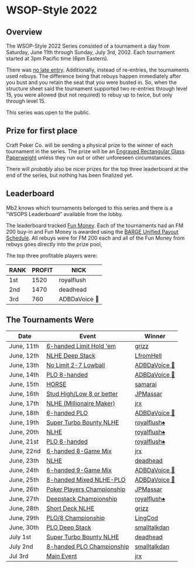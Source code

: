 # WSOP-Style 2022

## Overview

The WSOP-Style 2022 Series consisted of a tournament a day from
Saturday, June 11th through Sunday, July 3rd, 2002.  Each tournament started
at 3pm Pacific time (6pm Eastern).

There was [no late
entry](https://github.com/ctm/mb2-doc/issues/183). Additionally,
instead of re-entries, the tournaments used rebuys.  The difference
being that rebuys happen immediately after you bust and you retain the
seat that you were busted in.  So, when the structure sheet said the
tournament supported two re-entries through level 15, you were
allowed (but not required) to rebuy up to twice, but only through
level 15.

This series was open to the public.

## Prize for first place

Craft Poker Co. will be sending a physical prize to the winner of each
tournament in the series. The prize will be an [Engraved Rectangular
Glass
Paperweight](https://www.trophies2go.com/engraved-rettangolo-glass-paperweight.html)
unless they run out or other unforeseen circumstances.

There will _probably_ also be nicer prizes for the top three
leaderboard at the end of the series, but nothing has been finalized yet.

## Leaderboard

Mb2 knows which tournaments belonged to this series and there is a
"WSOPS Leaderboard" available from the lobby.

The leaderboard tracked [Fun Money](../fun_money.md).  Each of the tournaments
had an FM 200 buy-in and Fun Money is awarded using the [BARGE Unified Payout
Schedule](../barge/payouts.md). All rebuys were for FM 200 each and all of
the Fun Money from rebuys goes directly into the prize pool,

The top three profitable players were:

|RANK|PROFIT|NICK|
|----|------|----|
|1st|1520|royalflush|
|2nd|1470|deadhead|
|3rd|760|ADBDaVoice 🎤|

## The Tournaments Were

|Date|Event|Winner|
|--|--|-|
|June, 11th|[6-handed Limit Hold 'em](https://www.wsop.com/pdfs/structuresheets/structure_4943_20323.pdf)|[grizz](https://devctm.com/event/3404/player/9)|
|June, 12th|[NLHE Deep Stack](https://www.wsop.com/pdfs/structuresheets/structure_4943_20325.pdf)|[LfromHell](https://devctm.com/event/3405/player/2)|
|June, 13th|[No Limit 2-7 Lowball](https://www.wsop.com/pdfs/structuresheets/structure_4943_20329.pdf)|[ADBDaVoice 🎤](https://devctm.com/event/3406/player/504)|
|June, 14th|[PLO 8-handed](https://www.wsop.com/pdfs/structuresheets/structure_4943_20330.pdf)|[ADBDaVoice 🎤](https://devctm.com/event/3407/player/504)|
|June, 15th|[HORSE](https://www.wsop.com/pdfs/structuresheets/structure_4943_20332.pdf)|[samarai](https://devctm.com/event/3425/player/18)|
|June, 16th|[Stud High/Low 8 or better](https://www.wsop.com/pdfs/structuresheets/structure_4943_20336.pdf)|[JPMassar](https://devctm.com/event/3426/player/139)|
|June, 17th|[NLHE (Millionaire Maker)](https://www.wsop.com/pdfs/structuresheets/structure_4943_20337.pdf)|[jrx](https://devctm.com/event/3427/player/27)|
|June, 18th|[6-handed PLO](https://www.wsop.com/pdfs/structuresheets/structure_4943_20339.pdf)|[ADBDaVoice 🎤](https://devctm.com/event/3428/player/504)|
|June, 19th|[Super Turbo Bounty NLHE](https://www.wsop.com/pdfs/structuresheets/structure_4943_20341.pdf)|[royalflush♠️](https://devctm.com/event/3429/player/92)|
|June, 20th|[NLHE](https://www.wsop.com/pdfs/structuresheets/structure_4943_20343.pdf)|[royalflush♠️](https://devctm.com/event/3451/player/92)|
|June, 21st|[PLO 8-handed](https://www.wsop.com/pdfs/structuresheets/structure_4943_20345.pdf)|[royalflush♠️](https://devctm.com/event/3452/player/92)|
|June, 22nd|[6-handed 8-Game Mix](https://www.wsop.com/pdfs/structuresheets/structure_4943_20348.pdf)|[jrx](https://devctm.com/event/3453/player/27)|
|June, 23th|[NLHE](https://www.wsop.com/pdfs/structuresheets/structure_4943_20349.pdf)|[deadhead](https://devctm.com/event/3454/player/10)|
|June, 24th|[6-handed 9-Game Mix](https://www.wsop.com/pdfs/structuresheets/structure_4943_20352.pdf)|[ADBDaVoice 🎤](https://devctm.com/event/3455/player/504)|
|June, 25th|[8-handed Mixed NLHE-PLO](https://www.wsop.com/pdfs/structuresheets/structure_4943_20353.pdf)|[ADBDaVoice 🎤](https://devctm.com/event/3456/player/504)|
|June, 26th|[Poker Players Championship](https://www.wsop.com/pdfs/structuresheets/structure_4943_20356.pdf)|[JPMassar](https://devctm.com/event/3457/player/139)|
|June, 27th|[Deepstack Championship](https://www.wsop.com/pdfs/structuresheets/structure_4943_20357.pdf)|[royalflush♠️](https://devctm.com/event/3471/player/92)|
|June, 28th|[Short Deck NLHE](https://www.wsop.com/pdfs/structuresheets/structure_4943_20360.pdf)|[grizz](https://devctm.com/event/3472/player/9)|
|June, 29th|[PLO/8 Championship](https://www.wsop.com/pdfs/structuresheets/structure_4943_20363.pdf)|[LingCod](https://devctm.com/event/3473/player/63)|
|June, 30th|[PLO Deep Stack](https://www.wsop.com/pdfs/structuresheets/structure_4943_20364.pdf)|[smalltalkdan](https://devctm.com/event/3474/player/6)|
|July 1st|[Super Turbo Bounty NLHE](https://www.wsop.com/pdfs/structuresheets/structure_4943_20367.pdf)|[deadhead](https://devctm.com/event/3547/player/10)|
|July 2nd|[8-handed PLO Championship](https://www.wsop.com/pdfs/structuresheets/structure_4943_20369.pdf)|[smalltalkdan](https://devctm.com/event/3476/player/6)|
|Jul 3rd|[Main Event](https://www.wsop.com/pdfs/structuresheets/structure_4943_20370.pdf)|[jrx](https://devctm.com/event/3477/player/27)|
